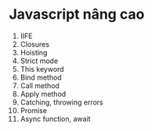 # Javascript nâng cao

1. IIFE
2. Closures
3. Hoisting
4. Strict mode
5. This keyword
6. Bind method
7. Call method
8. Apply method
9. Catching, throwing errors
10. Promise
11. Async function, await
